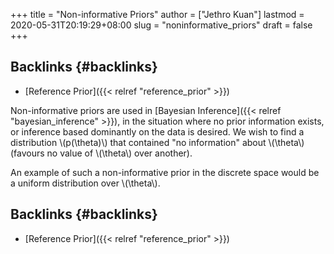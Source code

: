 +++
title = "Non-informative Priors"
author = ["Jethro Kuan"]
lastmod = 2020-05-31T20:19:29+08:00
slug = "noninformative_priors"
draft = false
+++

## Backlinks {#backlinks}

- [Reference Prior]({{< relref "reference_prior" >}})

Non-informative priors are used in [Bayesian Inference]({{< relref "bayesian_inference" >}}), in the
situation where no prior information exists, or inference based
dominantly on the data is desired. We wish to find a distribution
\\(p(\theta)\\) that contained "no information" about \\(\theta\\) (favours no
value of \\(\theta\\) over another).

An example of such a non-informative prior in the discrete space would
be a uniform distribution over \\(\theta\\).

## Backlinks {#backlinks}

- [Reference Prior]({{< relref "reference_prior" >}})
